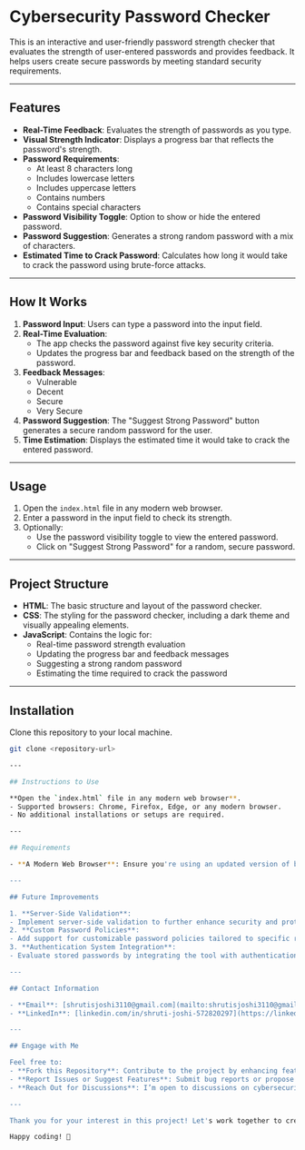 # Cybersecurity Password Checker

This is an interactive and user-friendly password strength checker that evaluates the strength of user-entered passwords and provides feedback. It helps users create secure passwords by meeting standard security requirements.

---

## Features

- **Real-Time Feedback**: Evaluates the strength of passwords as you type.
- **Visual Strength Indicator**: Displays a progress bar that reflects the password's strength.
- **Password Requirements**:
  - At least 8 characters long
  - Includes lowercase letters
  - Includes uppercase letters
  - Contains numbers
  - Contains special characters
- **Password Visibility Toggle**: Option to show or hide the entered password.
- **Password Suggestion**: Generates a strong random password with a mix of characters.
- **Estimated Time to Crack Password**: Calculates how long it would take to crack the password using brute-force attacks.

---

## How It Works

1. **Password Input**: Users can type a password into the input field.
2. **Real-Time Evaluation**:
   - The app checks the password against five key security criteria.
   - Updates the progress bar and feedback based on the strength of the password.
3. **Feedback Messages**:
   - Vulnerable
   - Decent
   - Secure
   - Very Secure
4. **Password Suggestion**: The "Suggest Strong Password" button generates a secure random password for the user.
5. **Time Estimation**: Displays the estimated time it would take to crack the entered password.

---

## Usage

1. Open the `index.html` file in any modern web browser.
2. Enter a password in the input field to check its strength.
3. Optionally:
   - Use the password visibility toggle to view the entered password.
   - Click on "Suggest Strong Password" for a random, secure password.

---

## Project Structure

- **HTML**: The basic structure and layout of the password checker.
- **CSS**: The styling for the password checker, including a dark theme and visually appealing elements.
- **JavaScript**: Contains the logic for:
  - Real-time password strength evaluation
  - Updating the progress bar and feedback messages
  - Suggesting a strong random password
  - Estimating the time required to crack the password

---

## Installation

  Clone this repository to your local machine.
   ```bash
   git clone <repository-url>

---

## Instructions to Use

   **Open the `index.html` file in any modern web browser**.
   - Supported browsers: Chrome, Firefox, Edge, or any modern browser.
   - No additional installations or setups are required.

---

## Requirements

- **A Modern Web Browser**: Ensure you're using an updated version of browsers like Chrome, Firefox, or Edge for optimal functionality.

---

## Future Improvements

1. **Server-Side Validation**: 
   - Implement server-side validation to further enhance security and protect against potential vulnerabilities.
2. **Custom Password Policies**: 
   - Add support for customizable password policies tailored to specific requirements or standards.
3. **Authentication System Integration**:
   - Evaluate stored passwords by integrating the tool with authentication systems for enhanced password management.

---

## Contact Information

- **Email**: [shrutisjoshi3110@gmail.com](mailto:shrutisjoshi3110@gmail.com)
- **LinkedIn**: [linkedin.com/in/shruti-joshi-572820297](https://linkedin.com/in/shruti-joshi-572820297)

---

## Engage with Me

Feel free to:
- **Fork this Repository**: Contribute to the project by enhancing features or fixing issues.
- **Report Issues or Suggest Features**: Submit bug reports or propose new ideas.
- **Reach Out for Discussions**: I’m open to discussions on cybersecurity, algorithms, and programming in general.

---

Thank you for your interest in this project! Let's work together to create secure, user-friendly tools. 

Happy coding! 🚀


